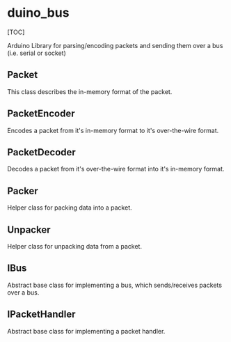 # duino_bus

[TOC]

Arduino Library for parsing/encoding packets and sending them over a bus (i.e. serial or socket)

## Packet

This class describes the in-memory format of the packet.

## PacketEncoder

Encodes a packet from it's in-memory format to it's over-the-wire format.

## PacketDecoder

Decodes a packet from it's over-the-wire format into it's in-memory format.

## Packer

Helper class for packing data into a packet.

## Unpacker

Helper class for unpacking data from a packet.

## IBus

Abstract base class for implementing a bus, which sends/receives packets over a bus.

## IPacketHandler

Abstract base class for implementing a packet handler.
